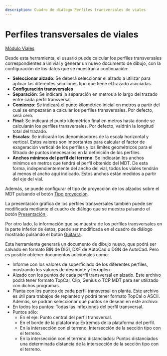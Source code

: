 ```yaml
---
description: Cuadro de diálogo Perfiles transversales de viales
---
```


# Perfiles transversales de viales

[Módulo Viales](../)

Desde esta herramienta, el usuario puede calcular los perfiles transversales correspondientes a un vial y generar un nuevo documento de dibujo, con la configuración de los datos que se muestran a continuación:

* **Seleccionar alzado**: Se deberá seleccionar el alzado a utilizar para aplicar las diferentes secciones tipo que tiene el trazado asociadas.
* **Configuración transversales**
* **Separación**: Se indicará la separación en metros a lo largo del trazado entre cada perfil transversal.
* **Comienzo**: Se indicará el punto kilométrico inicial en metros a partir del cual se empezarán a calcular los perfiles transversales. Por defecto, será cero.
* **Final**: Se indicará el punto kilométrico final en metros hasta donde se calcularán los perfiles transversales. Por defecto, valdrán la longitud total del trazado.
* **Escalas**: Se indicarán los denominadores de la escala horizontal y vertical. Estos valores son importantes para calcular el factor de exageración vertical de los perfiles y los límites geométricos para el filtrado de puntos innecesarios en la definición de los perfiles.
* **Anchos mínimos del perfil del terreno**: Se indicarán los anchos mínimos en metros que tendrá el perfil obtenido del MDT. De esta forma, independientemente del ancho del vial, todos los viales tendrán al menos el ancho aquí indicado. Estos anchos están medidos a partir del eje del vial.

Además, se puede configurar el tipo de proyección de los alzados sobre el MDT pulsando el botón [Tipo proyección](../../herramientas-mdt/untitled-172/untitled-204.md).

La presentación gráfica de los perfiles transversales también puede ser modificada mediante el cuadro de diálogo que se muestra pulsando el botón [Presentación ](../../herramientas-mdt/untitled-172/untitled-177.md).

Por otro lado, la información que se muestra de los perfiles transversales en la parte inferior de éstos, puede ser modificada en el cuadro de diálogo mostrado pulsando el botón [Guitarra](../../herramientas-mdt/untitled-172/untitled-121.md).

Esta herramienta generará un documento de dibujo nuevo, que podrá ser salvado en formato BIN de DIGI, DXF de AutoCad o DGN de AutoCad. Pero es posible obtener documentos adicionales como:

* Informe con los valores de superficiado de los diferentes perfiles, mostrando los valores de desmonte y terraplén.
* Alzado con los puntos de cada perfil transversal en alzado. Este archivo podrá tener formato TopCal, Clip, Genius o TCP MDT para ser utilizado con dichos programas.
* Planta con los puntos de cada perfil transversal en planta. Este archivo es útil para trabajos de replanteo y podrá tener formato TopCal o ASCII. Además, se podrán seleccionar qué puntos se desean en este archivo:
* En todos los puntos: Todas las inflexiones del perfil transversal.
* Puntos sólo:
  * En el eje: Punto central del perfil transversal.
  * En el borde de la plataforma: Extremos de la plataforma del perfil.
  * En la intersección con el terreno: Intersección de la sección tipo con el terreno.
  * En la intersección con el terreno distanciados: Puntos distanciados una determinada distancia de la intersección de la sección tipo con el terreno.

